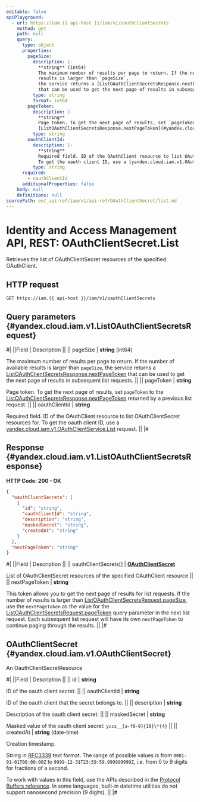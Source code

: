 ```yaml
---
editable: false
apiPlayground:
  - url: https://iam.{{ api-host }}/iam/v1/oauthClientSecrets
    method: get
    path: null
    query:
      type: object
      properties:
        pageSize:
          description: |-
            **string** (int64)
            The maximum number of results per page to return. If the number of available
            results is larger than `pageSize`,
            the service returns a [ListOAuthClientSecretsResponse.nextPageToken](#yandex.cloud.iam.v1.ListOAuthClientSecretsResponse)
            that can be used to get the next page of results in subsequent list requests.
          type: string
          format: int64
        pageToken:
          description: |-
            **string**
            Page token. To get the next page of results, set `pageToken` to the
            [ListOAuthClientSecretsResponse.nextPageToken](#yandex.cloud.iam.v1.ListOAuthClientSecretsResponse) returned by a previous list request.
          type: string
        oauthClientId:
          description: |-
            **string**
            Required field. ID of the OAuthClient resource to list OAuthClientSecret resources for.
            To get the oauth client ID, use a [yandex.cloud.iam.v1.OAuthClientService.List](/docs/iam/api-ref/OAuthClient/list#List) request.
          type: string
      required:
        - oauthClientId
      additionalProperties: false
    body: null
    definitions: null
sourcePath: en/_api-ref/iam/v1/api-ref/OAuthClientSecret/list.md
---
```


# Identity and Access Management API, REST: OAuthClientSecret.List

Retrieves the list of OAuthClientSecret resources of the specified OAuthClient.

## HTTP request

```
GET https://iam.{{ api-host }}/iam/v1/oauthClientSecrets
```

## Query parameters {#yandex.cloud.iam.v1.ListOAuthClientSecretsRequest}

#|
||Field | Description ||
|| pageSize | **string** (int64)

The maximum number of results per page to return. If the number of available
results is larger than `pageSize`,
the service returns a [ListOAuthClientSecretsResponse.nextPageToken](#yandex.cloud.iam.v1.ListOAuthClientSecretsResponse)
that can be used to get the next page of results in subsequent list requests. ||
|| pageToken | **string**

Page token. To get the next page of results, set `pageToken` to the
[ListOAuthClientSecretsResponse.nextPageToken](#yandex.cloud.iam.v1.ListOAuthClientSecretsResponse) returned by a previous list request. ||
|| oauthClientId | **string**

Required field. ID of the OAuthClient resource to list OAuthClientSecret resources for.
To get the oauth client ID, use a [yandex.cloud.iam.v1.OAuthClientService.List](/docs/iam/api-ref/OAuthClient/list#List) request. ||
|#

## Response {#yandex.cloud.iam.v1.ListOAuthClientSecretsResponse}

**HTTP Code: 200 - OK**

```json
{
  "oauthClientSecrets": [
    {
      "id": "string",
      "oauthClientId": "string",
      "description": "string",
      "maskedSecret": "string",
      "createdAt": "string"
    }
  ],
  "nextPageToken": "string"
}
```

#|
||Field | Description ||
|| oauthClientSecrets[] | **[OAuthClientSecret](#yandex.cloud.iam.v1.OAuthClientSecret)**

List of OAuthClientSecret resources of the specified OAuthClient resource ||
|| nextPageToken | **string**

This token allows you to get the next page of results for list requests. If the number of results
is larger than [ListOAuthClientSecretsRequest.pageSize](#yandex.cloud.iam.v1.ListOAuthClientSecretsRequest), use
the `nextPageToken` as the value
for the [ListOAuthClientSecretsRequest.pageToken](#yandex.cloud.iam.v1.ListOAuthClientSecretsRequest) query parameter
in the next list request. Each subsequent list request will have its own
`nextPageToken` to continue paging through the results. ||
|#

## OAuthClientSecret {#yandex.cloud.iam.v1.OAuthClientSecret}

An OauthClientSecretResource

#|
||Field | Description ||
|| id | **string**

ID of the oauth client secret. ||
|| oauthClientId | **string**

ID of the oauth client that the secret belongs to. ||
|| description | **string**

Description of the oauth client secret. ||
|| maskedSecret | **string**

Masked value of the oauth client secret: `yccs__[a-f0-9]{10}\*{4}` ||
|| createdAt | **string** (date-time)

Creation timestamp.

String in [RFC3339](https://www.ietf.org/rfc/rfc3339.txt) text format. The range of possible values is from
`0001-01-01T00:00:00Z` to `9999-12-31T23:59:59.999999999Z`, i.e. from 0 to 9 digits for fractions of a second.

To work with values in this field, use the APIs described in the
[Protocol Buffers reference](https://developers.google.com/protocol-buffers/docs/reference/overview).
In some languages, built-in datetime utilities do not support nanosecond precision (9 digits). ||
|#